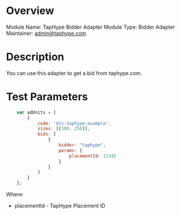 # Overview

Module Name: TapHype Bidder Adapter
Module Type: Bidder Adapter
Maintainer: admin@taphype.com

# Description

You can use this adapter to get a bid from taphype.com.


# Test Parameters
```javascript
    var adUnits = [
        {
            code: 'div-taphype-example',
            sizes: [[300, 250]],
            bids: [
                {
                    bidder: "taphype",
                    params: {
                        placementId: 12345
                    }
                }
            ]
        }
    ];
```

Where:

* placementId - TapHype Placement ID
